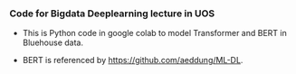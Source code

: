 ### Code for Bigdata Deeplearning lecture in UOS

* This is Python code in google colab to model Transformer and BERT in Bluehouse data.

* BERT is referenced by https://github.com/aeddung/ML-DL.
